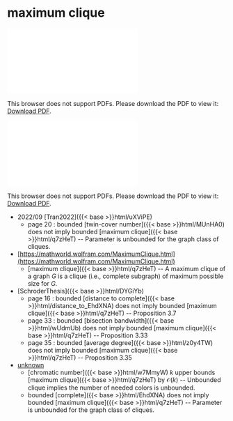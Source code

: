 # maximum clique




<object data="../local_q7zHeT.pdf" type="application/pdf" width="100%" height="480px"><embed src="../local_q7zHeT.pdf"><p>This browser does not support PDFs. Please download the PDF to view it: <a href="../local_q7zHeT.pdf">Download PDF</a>.</p></embed></object>


<object data="../inclusions_q7zHeT.pdf" type="application/pdf" width="100%" height="480px"><embed src="../inclusions_q7zHeT.pdf"><p>This browser does not support PDFs. Please download the PDF to view it: <a href="../inclusions_q7zHeT.pdf">Download PDF</a>.</p></embed></object>

* 2022/09 [Tran2022]({{< base >}}html/uXViPE)
    * page 20 : bounded [twin-cover number]({{< base >}}html/MUnHA0) does not imply bounded [maximum clique]({{< base >}}html/q7zHeT) -- Parameter is unbounded for the graph class of cliques.
*  [https://mathworld.wolfram.com/MaximumClique.html](https://mathworld.wolfram.com/MaximumClique.html)
    * [maximum clique]({{< base >}}html/q7zHeT) -- A maximum clique of a graph $G$ is a clique (i.e., complete subgraph) of maximum possible size for $G$.
*  [SchroderThesis]({{< base >}}html/DYGiYb)
    * page 16 : bounded [distance to complete]({{< base >}}html/distance_to_EhdXNA) does not imply bounded [maximum clique]({{< base >}}html/q7zHeT) -- Proposition 3.7
    * page 33 : bounded [bisection bandwidth]({{< base >}}html/wUdmUb) does not imply bounded [maximum clique]({{< base >}}html/q7zHeT) -- Proposition 3.33
    * page 35 : bounded [average degree]({{< base >}}html/z0y4TW) does not imply bounded [maximum clique]({{< base >}}html/q7zHeT) -- Proposition 3.35
*  [unknown](#)
    * [chromatic number]({{< base >}}html/w7MmyW) $k$ upper bounds [maximum clique]({{< base >}}html/q7zHeT) by $\mathcal O(k)$ -- Unbounded clique implies the number of needed colors is unbounded.
    * bounded [complete]({{< base >}}html/EhdXNA) does not imply bounded [maximum clique]({{< base >}}html/q7zHeT) -- Parameter is unbounded for the graph class of cliques.